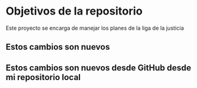 # Objetivos de la repositorio

Este proyecto se encarga de manejar los planes de la liga de la justicia

## Estos cambios son nuevos

## Estos cambios son nuevos desde GitHub desde mi repositorio local

